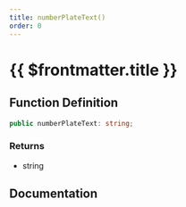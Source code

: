 ```yaml
---
title: numberPlateText()
order: 0
---
```


# {{ $frontmatter.title }}

## Function Definition

```ts
public numberPlateText: string;
```

### Returns

* string

## Documentation

<!--@include: ./parts/numberPlateText.md-->
